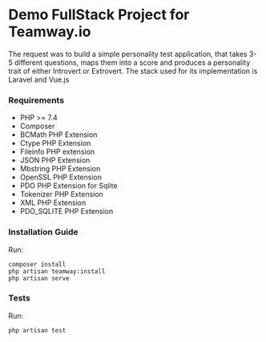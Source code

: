 # Demo FullStack Project for Teamway.io

The request was to build a simple personality test application, that takes 3-5 different questions, maps them into a score and produces a personality trait of either Introvert or Extrovert. The stack used for its implementation is Laravel and Vue.js

### Requirements


- PHP >= 7.4
- Composer
- BCMath PHP Extension
- Ctype PHP Extension
- Fileinfo PHP extension
- JSON PHP Extension
- Mbstring PHP Extension
- OpenSSL PHP Extension
- PDO PHP Extension for Sqlite
- Tokenizer PHP Extension
- XML PHP Extension
- PDO_SQLITE PHP Extension

### Installation Guide

Run: 

```
composer install
php artisan teamway:install
php artisan serve
```

### Tests

Run:

```
php artisan test
```

